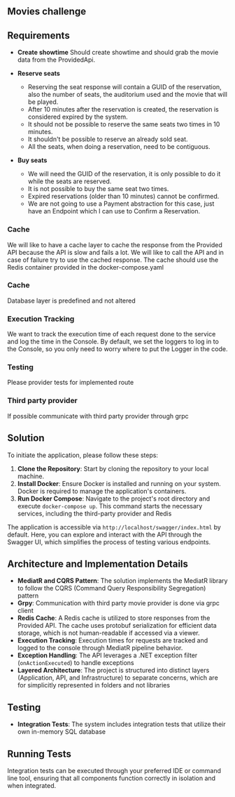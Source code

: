 ## Movies challenge

## Requirements
- **Create showtime**
    Should create showtime and should grab the movie data from the ProvidedApi.
    
- **Reserve seats**
    - Reserving the seat response will contain a GUID of the reservation, also the number of seats, the auditorium used and the movie that will be played.
    - After 10 minutes after the reservation is created, the reservation is considered expired by the system.
    - It should not be possible to reserve the same seats two times in 10 minutes.
    - It shouldn't be possible to reserve an already sold seat.
    - All the seats, when doing a reservation, need to be contiguous.
- **Buy seats**
    - We will need the GUID of the reservation, it is only possible to do it while the seats are reserved.
    - It is not possible to buy the same seat two times.
    - Expired reservations (older than 10 minutes) cannot be confirmed.
    - We are not going to use a Payment abstraction for this case, just have an Endpoint which I can use to Confirm a Reservation.

### Cache

We will like to have a cache layer to cache the response from the Provided API because the API is slow and fails a lot. We will like to call the API and in case of failure try to use the cached response. The cache should use the Redis container provided in the docker-compose.yaml

### Cache

Database layer is predefined and not altered

### Execution Tracking

We want to track the execution time of each request done to the service and log the time in the Console.
By default, we set the loggers to log in to the Console, so you only need to worry where to put the Logger in the code.

### Testing

Please provider tests for implemented route 

### Third party provider

If possible communicate with third party provider through grpc


## Solution
To initiate the application, please follow these steps:

1. **Clone the Repository**: Start by cloning the repository to your local machine.
2. **Install Docker**: Ensure Docker is installed and running on your system. Docker is required to manage the application's containers.
3. **Run Docker Compose**: Navigate to the project's root directory and execute `docker-compose up`. This command starts the necessary services, including the third-party provider and Redis

The application is accessible via `http://localhost/swagger/index.html` by default. Here, you can explore and interact with the API through the Swagger UI, which simplifies the process of testing various endpoints.

## Architecture and Implementation Details

- **MediatR and CQRS Pattern**: The solution implements the MediatR library to follow the CQRS (Command Query Responsibility Segregation) pattern
- **Grpy**: Communication with third party movie provider is done via grpc client
- **Redis Cache**: A Redis cache is utilized to store responses from the Provided API. The cache uses protobuf serialization for efficient data storage, which is not human-readable if accessed via a viewer.
- **Execution Tracking**: Execution times for requests are tracked and logged to the console through MediatR pipeline behavior.
- **Exception Handling**: The API leverages a .NET exception filter (`onActionExecuted`) to handle exceptions
- **Layered Architecture**: The project is structured into distinct layers (Application, API, and Infrastructure) to separate concerns, which are for simplicitly represented in folders and not libraries

## Testing

- **Integration Tests**: The system includes integration tests that utilize their own in-memory SQL database

## Running Tests

Integration tests can be executed through your preferred IDE or command line tool, ensuring that all components function correctly in isolation and when integrated.

